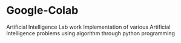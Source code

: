# Google-Colab
Artificial Intelligence Lab work
Implementation of various Artificial Intelligence problems using algorithm through python programming
